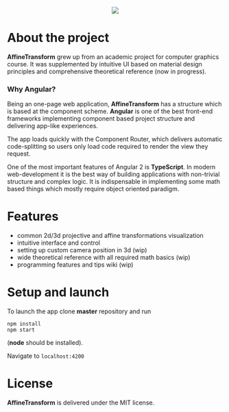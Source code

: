 <p align="center">

<img src="https://github.com/cellardoor42/AffineTransform/blob/master/src/assets/images/icon300x300.png?raw=true">



</p>

# About the project

**AffineTransform** grew up from an academic project for computer graphics course. It was supplemented by intuitive UI based on material design principles and comprehensive theoretical reference (now in progress).

### Why Angular?

Being an one-page web application, **AffineTransform** has a structure which is based at the component scheme. **Angular** is one of the best front-end frameworks implementing component based project structure and delivering app-like experiences.

The app loads quickly with the Component Router, which delivers automatic code-splitting so users only load code required to render the view they request.

One of the most important features of Angular 2 is **TypeScript**. In modern web-development it is the best way of building applications with non-trivial structure and complex logic.  It is indispensable in implementing some math based things which mostly require object oriented paradigm.



# Features

- common 2d/3d projective and affine transformations visualization
- intuitive interface and control
- setting up custom camera position in 3d (wip)
- wide theoretical reference with all required math basics (wip)
- programming features and tips wiki (wip)



# Setup and launch

To launch the app clone **master** repository and run

``` shell
npm install
npm start
```

(**node** should be installed).

Navigate to `localhost:4200`



# License

**AffineTransform** is delivered under the MIT license.